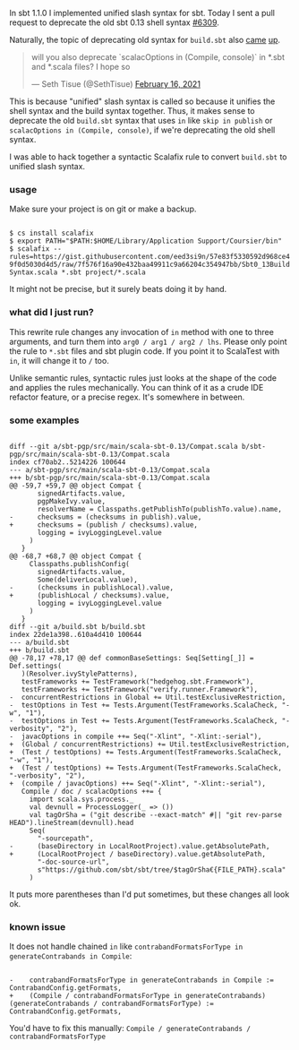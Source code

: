   [6309]: https://github.com/sbt/sbt/pull/6309

In sbt 1.1.0 I implemented unified slash syntax for sbt. Today I sent a pull request to deprecate the old sbt 0.13 shell syntax [#6309][6309].

Naturally, the topic of deprecating old syntax for `build.sbt` also [came](https://twitter.com/dwijnand/status/1361425290182995969) [up](https://twitter.com/SethTisue/status/1361466421847330818).

<blockquote class="twitter-tweet"><p lang="en" dir="ltr">will you also deprecate `scalacOptions in (Compile, console)` in *.sbt and *.scala files? I hope so</p>&mdash; Seth Tisue (@SethTisue) <a href="https://twitter.com/SethTisue/status/1361466421847330818?ref_src=twsrc%5Etfw">February 16, 2021</a></blockquote>

This is because "unified" slash syntax is called so because it unifies the shell syntax and the build syntax together. Thus, it makes sense to deprecate the old `build.sbt` syntax that uses `in` like `skip in publish` or `scalacOptions in (Compile, console)`, if we're deprecating the old shell syntax.

I was able to hack together a syntactic Scalafix rule to convert `build.sbt` to unified slash syntax.

### usage

Make sure your project is on git or make a backup.

<code>
$ cs install scalafix
$ export PATH="$PATH:$HOME/Library/Application Support/Coursier/bin"
$ scalafix --rules=https://gist.githubusercontent.com/eed3si9n/57e83f5330592d968ce49f0d5030d4d5/raw/7f576f16a90e432baa49911c9a66204c354947bb/Sbt0_13BuildSyntax.scala *.sbt project/*.scala
</code>

It might not be precise, but it surely beats doing it by hand.

### what did I just run?

This rewrite rule changes any invocation of `in` method with one to three arguments, and turn them into `arg0 / arg1 / arg2 / lhs`. Please only point the rule to `*.sbt` files and sbt plugin code. If you point it to ScalaTest with `in`, it will change it to `/` too.

Unlike semantic rules, syntactic rules just looks at the shape of the code and applies the rules mechanically. You can think of it as a crude IDE refactor feature, or a precise regex. It's somewhere in between.

### some examples

<code>
diff --git a/sbt-pgp/src/main/scala-sbt-0.13/Compat.scala b/sbt-pgp/src/main/scala-sbt-0.13/Compat.scala
index cf70ab2..5214226 100644
--- a/sbt-pgp/src/main/scala-sbt-0.13/Compat.scala
+++ b/sbt-pgp/src/main/scala-sbt-0.13/Compat.scala
@@ -59,7 +59,7 @@ object Compat {
       signedArtifacts.value,
       pgpMakeIvy.value,
       resolverName = Classpaths.getPublishTo(publishTo.value).name,
-      checksums = (checksums in publish).value,
+      checksums = (publish / checksums).value,
       logging = ivyLoggingLevel.value
     )
   }
@@ -68,7 +68,7 @@ object Compat {
     Classpaths.publishConfig(
       signedArtifacts.value,
       Some(deliverLocal.value),
-      (checksums in publishLocal).value,
+      (publishLocal / checksums).value,
       logging = ivyLoggingLevel.value
     )
   }
diff --git a/build.sbt b/build.sbt
index 22de1a398..610a4d410 100644
--- a/build.sbt
+++ b/build.sbt
@@ -78,17 +78,17 @@ def commonBaseSettings: Seq[Setting[_]] = Def.settings(
   )(Resolver.ivyStylePatterns),
   testFrameworks += TestFramework("hedgehog.sbt.Framework"),
   testFrameworks += TestFramework("verify.runner.Framework"),
-  concurrentRestrictions in Global += Util.testExclusiveRestriction,
-  testOptions in Test += Tests.Argument(TestFrameworks.ScalaCheck, "-w", "1"),
-  testOptions in Test += Tests.Argument(TestFrameworks.ScalaCheck, "-verbosity", "2"),
-  javacOptions in compile ++= Seq("-Xlint", "-Xlint:-serial"),
+  (Global / concurrentRestrictions) += Util.testExclusiveRestriction,
+  (Test / testOptions) += Tests.Argument(TestFrameworks.ScalaCheck, "-w", "1"),
+  (Test / testOptions) += Tests.Argument(TestFrameworks.ScalaCheck, "-verbosity", "2"),
+  (compile / javacOptions) ++= Seq("-Xlint", "-Xlint:-serial"),
   Compile / doc / scalacOptions ++= {
     import scala.sys.process._
     val devnull = ProcessLogger(_ => ())
     val tagOrSha = ("git describe --exact-match" #|| "git rev-parse HEAD").lineStream(devnull).head
     Seq(
       "-sourcepath",
-      (baseDirectory in LocalRootProject).value.getAbsolutePath,
+      (LocalRootProject / baseDirectory).value.getAbsolutePath,
       "-doc-source-url",
       s"https://github.com/sbt/sbt/tree/$tagOrSha€{FILE_PATH}.scala"
     )
</code>

It puts more parentheses than I'd put sometimes, but these changes all look ok.

### known issue

It does not handle chained `in` like `contrabandFormatsForType in generateContrabands in Compile`:

<code>
-    contrabandFormatsForType in generateContrabands in Compile := ContrabandConfig.getFormats,
+    (Compile / contrabandFormatsForType in generateContrabands)(generateContrabands / contrabandFormatsForType) := ContrabandConfig.getFormats,
</code>

You'd have to fix this manually: `Compile / generateContrabands / contrabandFormatsForType`
